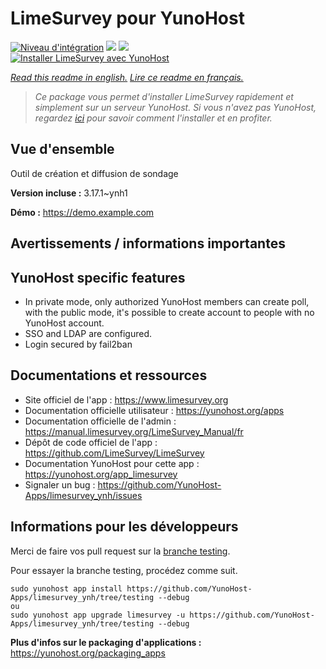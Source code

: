 # LimeSurvey pour YunoHost

[![Niveau d'intégration](https://dash.yunohost.org/integration/limesurvey.svg)](https://dash.yunohost.org/appci/app/limesurvey) ![](https://ci-apps.yunohost.org/ci/badges/limesurvey.status.svg) ![](https://ci-apps.yunohost.org/ci/badges/limesurvey.maintain.svg)  
[![Installer LimeSurvey avec YunoHost](https://install-app.yunohost.org/install-with-yunohost.svg)](https://install-app.yunohost.org/?app=limesurvey)

*[Read this readme in english.](./README.md)*
*[Lire ce readme en français.](./README_fr.md)*

> *Ce package vous permet d'installer LimeSurvey rapidement et simplement sur un serveur YunoHost.
Si vous n'avez pas YunoHost, regardez [ici](https://yunohost.org/#/install) pour savoir comment l'installer et en profiter.*

## Vue d'ensemble

Outil de création et diffusion de sondage

**Version incluse :** 3.17.1~ynh1

**Démo :** https://demo.example.com

## Avertissements / informations importantes

## YunoHost specific features

* In private mode, only authorized YunoHost members can create poll, with the public mode, it's possible to create account to people with no YunoHost account. 
* SSO and LDAP are configured.
* Login secured by fail2ban
## Documentations et ressources

* Site officiel de l'app : https://www.limesurvey.org
* Documentation officielle utilisateur : https://yunohost.org/apps
* Documentation officielle de l'admin : https://manual.limesurvey.org/LimeSurvey_Manual/fr
* Dépôt de code officiel de l'app : https://github.com/LimeSurvey/LimeSurvey
* Documentation YunoHost pour cette app : https://yunohost.org/app_limesurvey
* Signaler un bug : https://github.com/YunoHost-Apps/limesurvey_ynh/issues

## Informations pour les développeurs

Merci de faire vos pull request sur la [branche testing](https://github.com/YunoHost-Apps/limesurvey_ynh/tree/testing).

Pour essayer la branche testing, procédez comme suit.
```
sudo yunohost app install https://github.com/YunoHost-Apps/limesurvey_ynh/tree/testing --debug
ou
sudo yunohost app upgrade limesurvey -u https://github.com/YunoHost-Apps/limesurvey_ynh/tree/testing --debug
```

**Plus d'infos sur le packaging d'applications :** https://yunohost.org/packaging_apps